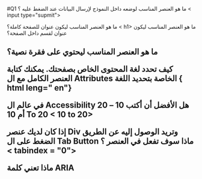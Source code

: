 #Q1
ما هو العنصر المناسب لوضعه داخل النموذج لإرسال البيانات عند   الضغط عليه ؟ 
< input type="supmit">

ما هو العنصر المناسب ليكون عنوان للصفحة كاملة؟
< h1>
ما هو العنصر المناسب ليكون عنوان لقسم داخل الصفحة؟
 <h2>

ما هو العنصر المناسب ليحتوي على فقرة نصية؟
 <p>

كيف تحدد لغة المحتوى الخاص بصفحتك. يمكنك كتابة العنصر الكامل مع ال Attributes الخاصة بتحديد اللغة
{ html leng=" en"}

في عالم ال Accessibility هل الأفضل أن أكتب 10 – 20 أم 10 To 20
< 10 to 20>

إذا كان لديك عنصر Div وتريد الوصول إليه عن الطريق الضغط على ال Tab Button ماذا سوف تفعل في العنصر ؟
< tabindex = "0">

ماذا تعني كلمة ARIA
<accessible rich internet application>